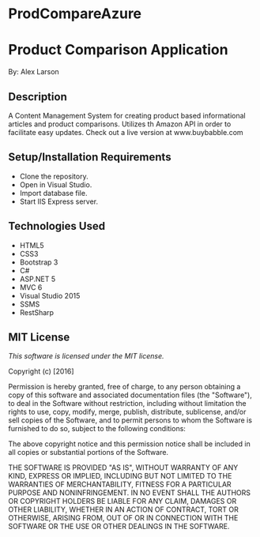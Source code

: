 # ProdCompareAzure
# Product Comparison Application

By: Alex Larson

## Description

<p>A Content Management System for creating product based informational articles and product comparisons.  Utilizes th Amazon API in order to facilitate easy updates.  Check out a live version at www.buybabble.com</p>

## Setup/Installation Requirements
* Clone the repository.
* Open in Visual Studio.
* Import database file.
* Start IIS Express server.

## Technologies Used

* HTML5
* CSS3
* Bootstrap 3
* C#
* ASP.NET 5
* MVC 6
* Visual Studio 2015
* SSMS 
* RestSharp


## MIT License

*This software is licensed under the MIT license.*

Copyright (c) [2016]

Permission is hereby granted, free of charge, to any person obtaining a copy
of this software and associated documentation files (the "Software"), to deal
in the Software without restriction, including without limitation the rights
to use, copy, modify, merge, publish, distribute, sublicense, and/or sell
copies of the Software, and to permit persons to whom the Software is
furnished to do so, subject to the following conditions:

The above copyright notice and this permission notice shall be included in all
copies or substantial portions of the Software.

THE SOFTWARE IS PROVIDED "AS IS", WITHOUT WARRANTY OF ANY KIND, EXPRESS OR
IMPLIED, INCLUDING BUT NOT LIMITED TO THE WARRANTIES OF MERCHANTABILITY,
FITNESS FOR A PARTICULAR PURPOSE AND NONINFRINGEMENT. IN NO EVENT SHALL THE
AUTHORS OR COPYRIGHT HOLDERS BE LIABLE FOR ANY CLAIM, DAMAGES OR OTHER
LIABILITY, WHETHER IN AN ACTION OF CONTRACT, TORT OR OTHERWISE, ARISING FROM,
OUT OF OR IN CONNECTION WITH THE SOFTWARE OR THE USE OR OTHER DEALINGS IN THE
SOFTWARE.
